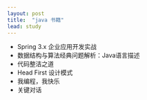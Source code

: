 ```yaml
---
layout: post
title:  "java 书籍"
lead: study
---
```


* Spring 3.x 企业应用开发实战
* 数据结构与算法经典问题解析：Java语言描述
* 代码整洁之道
* Head First 设计模式
* 我编程，我快乐
* 关键对话
